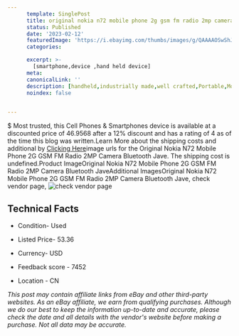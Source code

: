 ```yaml
---
      template: SinglePost
      title: original nokia n72 mobile phone 2g gsm fm radio 2mp camera bluetooth jave
      status: Published
      date: '2023-02-12'
      featuredImage: 'https://i.ebayimg.com/thumbs/images/g/QAAAAOSwShJXLena/s-l225.jpg'
      categories: 

      excerpt: >-
        [smartphone,device ,hand held device]
      meta:
      canonicalLink: ''
      description: [handheld,industrially made,well crafted,Portable,Mobile,Compact,Convenient,Lightweight,Maneuverable,Man-portable,Miniature,Carriable,Hand-held,Light,Holdable,Transportable,Mobile device,Pocket-sized,On-the-go,Wireless,Cordless,Compact size,Convenient size, smartphone,device ,hand held device]
      noindex: false

        
---
```

$
    Most trusted, this Cell Phones & Smartphones device is available at a discounted price of 46.9568 after a 12% discount and has a rating of 4 as of the time this blog was written.Learn More about the shipping costs and additional by [Clicking Here](https://www.ebay.com/itm/334005225806?hash=item4dc443494e%3Ag%3AQAAAAOSwShJXLena&mkevt=1&mkcid=1&mkrid=711-53200-19255-0&campid=%253CePNCampaignId%253E&customid=%253CreferenceId%253E&toolid=10049)image urls for the Original Nokia N72 Mobile Phone 2G GSM FM Radio 2MP Camera Bluetooth Jave. The shipping cost is undefined.Product ImageOriginal Nokia N72 Mobile Phone 2G GSM FM Radio 2MP Camera Bluetooth JaveAdditional ImagesOriginal Nokia N72 Mobile Phone 2G GSM FM Radio 2MP Camera Bluetooth Jave, check vendor page, ![check vendor page](https://origin-galleryplus.ebayimg.com/ws/web/334005225806_2_0_1/225x225.jpg,https://origin-galleryplus.ebayimg.com/ws/web/334005225806_3_0_1/225x225.jpg,https://origin-galleryplus.ebayimg.com/ws/web/334005225806_4_0_1/225x225.jpg,https://origin-galleryplus.ebayimg.com/ws/web/334005225806_5_0_1/225x225.jpg,https://origin-galleryplus.ebayimg.com/ws/web/334005225806_6_0_1/225x225.jpg,https://origin-galleryplus.ebayimg.com/ws/web/334005225806_7_0_1/225x225.jpg,https://origin-galleryplus.ebayimg.com/ws/web/334005225806_8_0_1/225x225.jpg,https://origin-galleryplus.ebayimg.com/ws/web/334005225806_9_0_1/225x225.jpg)
    
    

 ## Technical Facts 



     
      

 - Condition- Used 


      

 - Listed Price- 53.36 


      

 - Currency- USD 


      

 - Feedback score - 7452 


      

 - Location - CN 


      
      

 *_This post may contain affiliate links from eBay and other third-party websites. As an eBay affiliate, we earn from qualifying purchases. Although we do our best to keep the information up-to-date and accurate, please check the date and all details with the vendor's website before making a purchase. Not all data may be accurate._*



    
    
    
    
    